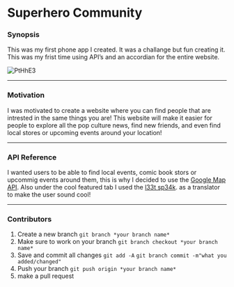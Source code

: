 # Superhero Community
### Synopsis
This was my first phone app I created. It was a challange but fun creating it. This was my frist time using API’s and an accordian for the entire website.

![PtHhE3](http://i.makeagif.com/media/12-12-2016/PtHhE3.gif)

___
### Motivation
I was motivated to create a website where you can find people that are intrested in the same things you are! This website will make it easier for people to explore all the pop culture news, find new friends, and even find local stores or upcoming events around your location!

___
### API Reference
I wanted users to be able to find local events, comic book stors or upcommig events around them, this is why I decided to use the [Google Map API](https://developers.google.com/maps/documentation/javascript/adding-a-google-map). Also under the cool featured tab I used the [l33t sp34k](https://market.mashape.com/montanaflynn/l33t-sp34k).
as a translator to make the user sound cool!

___
### Contributors
1. Create a new branch `git branch *your branch name*`
2. Make sure to work on your branch `git branch checkout *your branch name*`
3. Save and commit all changes `git add -A` `git branch commit -m"what you added/changed"`
4. Push your branch `git push origin *your branch name*`
5. make a pull request



